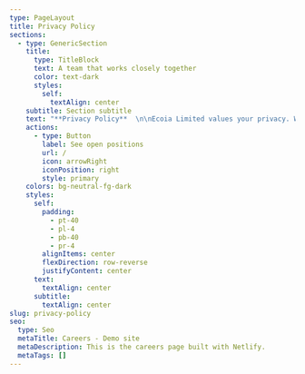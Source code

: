 ```yaml
---
type: PageLayout
title: Privacy Policy
sections:
  - type: GenericSection
    title:
      type: TitleBlock
      text: A team that works closely together
      color: text-dark
      styles:
        self:
          textAlign: center
    subtitle: Section subtitle
    text: "**Privacy Policy**  \n\nEcoia Limited values your privacy. We collect and use personal data only as described here, ensuring compliance with legal obligations and your rights.  \n\nBy using our website ([www.ecoia.co.uk](https://www.ecoia.co.uk)) and services, you agree to this policy.  \n\n---\n\n### 1. About Us  \n\n**Company:** Ecoia Limited  \n**Registered in England:** Company No. 16252074  \n**Address:** 76 Cranmore Place, Bath, England, BA2 2UP, United Kingdom  \n**Data Protection Officer:** Louis Fabrice Sterling-Snell  \n**Email:** [hello@ecoia.co.uk](mailto:hello@ecoia.co.uk)  \n\n---\n\n### 2. Scope of This Policy  \n\nThis policy applies to your use of our website and services. We may provide links to third-party websites, but we are not responsible for their data practices.  \n\n---\n\n### 3. What is Personal Data?  \n\nUnder the UK GDPR and the Data Protection Act 2018, personal data is any information that identifies an individual, including names, email addresses, and online identifiers.  \n\n---\n\n### 4. Your Rights  \n\nUnder data protection law, you have the right to:  \n\n- **Be informed** about how we use your personal data.  \n- **Access** your personal data (see Section 12).  \n- **Rectify** inaccurate or incomplete personal data.  \n- **Request deletion** of your personal data (“right to be forgotten”).  \n- **Restrict processing** of your data.  \n- **Object** to data processing for certain purposes.  \n- **Withdraw consent** at any time.  \n- **Request data portability** to transfer your data elsewhere.  \n\nFor more details, contact us at [hello@ecoia.co.uk](mailto:hello@ecoia.co.uk).  \n\n---\n\n### 5. Data We Collect  \n\nWe collect personal data only when voluntarily provided, such as:  \n\n- **Contact details:** Name, email, etc.  \n- **Interaction data:** When you contact us for services or inquiries.  \n\nWe do **not** collect sensitive data, children’s data, or criminal record information.  \n\n---\n\n### 6. How We Use Your Data  \n\nWe process personal data lawfully and only for the purpose it was provided, such as:  \n\n- Providing our services.  \n- Responding to inquiries.  \n- Compliance with legal obligations.  \n\n---\n\n### 7. Data Retention  \n\nWe retain your personal data only as long as necessary for the original purpose of collection.  \n\n---\n\n### 8. Data Storage and Security  \n\nYour data is stored securely in the UK and protected under the Data Protection Legislation.  \n\n---\n\n### 9. Data Sharing  \n\nWe do **not** share your data with third parties unless:  \n\n- Required by law.  \n- As part of a business transfer or acquisition.  \n\n---\n\n### 10. Controlling Your Data  \n\nYou can manage your data preferences, including opting out of direct marketing. To update your preferences, contact [hello@ecoia.co.uk](mailto:hello@ecoia.co.uk).  \n\n---\n\n### 11. Withholding Information  \n\nYou can access our website without providing personal data. You may also control cookies (see Section 13).  \n\n---\n\n### 12. Accessing Your Data  \n\nYou can request access to your personal data through a **Subject Access Request** by emailing us at [hello@ecoia.co.uk](mailto:hello@ecoia.co.uk). We typically respond within one month.  \n\n---\n\n### 13. Cookies  \n\nWe use cookies to enhance user experience. You can manage cookie preferences through your browser settings.  \n\n---\n\n### 14. Contact Us  \n\nFor privacy-related inquiries:  \n\n\U0001F4E7 **Email:** [hello@ecoia.co.uk](mailto:hello@ecoia.co.uk)  \n\U0001F4CD **Address:** 76 Cranmore Place, Bath, England, BA2 2UP, United Kingdom  \n\n---\n\n### 15. Changes to This Policy  \n\nWe may update this Privacy Policy. Changes will be posted on our website, and continued use of our site implies acceptance.  \n\n_Last updated: 11 March 2025_  \n"
    actions:
      - type: Button
        label: See open positions
        url: /
        icon: arrowRight
        iconPosition: right
        style: primary
    colors: bg-neutral-fg-dark
    styles:
      self:
        padding:
          - pt-40
          - pl-4
          - pb-40
          - pr-4
        alignItems: center
        flexDirection: row-reverse
        justifyContent: center
      text:
        textAlign: center
      subtitle:
        textAlign: center
slug: privacy-policy
seo:
  type: Seo
  metaTitle: Careers - Demo site
  metaDescription: This is the careers page built with Netlify.
  metaTags: []
---
```

